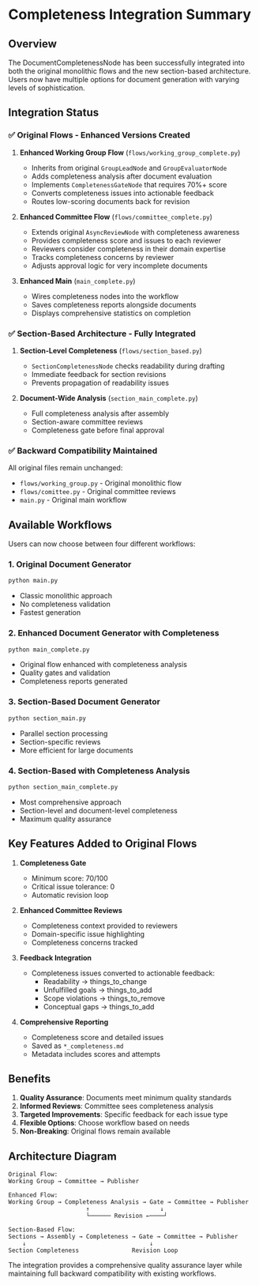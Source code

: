 # Completeness Integration Summary

## Overview

The DocumentCompletenessNode has been successfully integrated into both the original monolithic flows and the new section-based architecture. Users now have multiple options for document generation with varying levels of sophistication.

## Integration Status

### ✅ Original Flows - Enhanced Versions Created

1. **Enhanced Working Group Flow** (`flows/working_group_complete.py`)
   - Inherits from original `GroupLeadNode` and `GroupEvaluatorNode`
   - Adds completeness analysis after document evaluation
   - Implements `CompletenessGateNode` that requires 70%+ score
   - Converts completeness issues into actionable feedback
   - Routes low-scoring documents back for revision

2. **Enhanced Committee Flow** (`flows/committee_complete.py`)
   - Extends original `AsyncReviewNode` with completeness awareness
   - Provides completeness score and issues to each reviewer
   - Reviewers consider completeness in their domain expertise
   - Tracks completeness concerns by reviewer
   - Adjusts approval logic for very incomplete documents

3. **Enhanced Main** (`main_complete.py`)
   - Wires completeness nodes into the workflow
   - Saves completeness reports alongside documents
   - Displays comprehensive statistics on completion

### ✅ Section-Based Architecture - Fully Integrated

1. **Section-Level Completeness** (`flows/section_based.py`)
   - `SectionCompletenessNode` checks readability during drafting
   - Immediate feedback for section revisions
   - Prevents propagation of readability issues

2. **Document-Wide Analysis** (`section_main_complete.py`)
   - Full completeness analysis after assembly
   - Section-aware committee reviews
   - Completeness gate before final approval

### ✅ Backward Compatibility Maintained

All original files remain unchanged:
- `flows/working_group.py` - Original monolithic flow
- `flows/comittee.py` - Original committee reviews  
- `main.py` - Original main workflow

## Available Workflows

Users can now choose between four different workflows:

### 1. Original Document Generator
```bash
python main.py
```
- Classic monolithic approach
- No completeness validation
- Fastest generation

### 2. Enhanced Document Generator with Completeness
```bash
python main_complete.py
```
- Original flow enhanced with completeness analysis
- Quality gates and validation
- Completeness reports generated

### 3. Section-Based Document Generator
```bash
python section_main.py
```
- Parallel section processing
- Section-specific reviews
- More efficient for large documents

### 4. Section-Based with Completeness Analysis
```bash
python section_main_complete.py
```
- Most comprehensive approach
- Section-level and document-level completeness
- Maximum quality assurance

## Key Features Added to Original Flows

1. **Completeness Gate**
   - Minimum score: 70/100
   - Critical issue tolerance: 0
   - Automatic revision loop

2. **Enhanced Committee Reviews**
   - Completeness context provided to reviewers
   - Domain-specific issue highlighting
   - Completeness concerns tracked

3. **Feedback Integration**
   - Completeness issues converted to actionable feedback:
     - Readability → things_to_change
     - Unfulfilled goals → things_to_add
     - Scope violations → things_to_remove
     - Conceptual gaps → things_to_add

4. **Comprehensive Reporting**
   - Completeness score and detailed issues
   - Saved as `*_completeness.md`
   - Metadata includes scores and attempts

## Benefits

1. **Quality Assurance**: Documents meet minimum quality standards
2. **Informed Reviews**: Committee sees completeness analysis
3. **Targeted Improvements**: Specific feedback for each issue type
4. **Flexible Options**: Choose workflow based on needs
5. **Non-Breaking**: Original flows remain available

## Architecture Diagram

```
Original Flow:
Working Group → Committee → Publisher

Enhanced Flow:
Working Group → Completeness Analysis → Gate → Committee → Publisher
                      ↑                    ↓
                      └────── Revision ←────┘

Section-Based Flow:
Sections → Assembly → Completeness → Gate → Committee → Publisher
    ↓                                   ↓
Section Completeness               Revision Loop
```

The integration provides a comprehensive quality assurance layer while maintaining full backward compatibility with existing workflows.